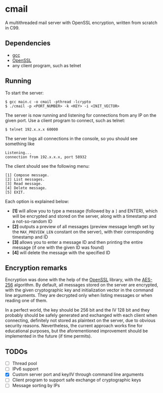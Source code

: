 # cmail
A multithreaded mail server with OpenSSL encryption, written from scratch in C99.

## Dependencies
* [gcc](https://www.gnu.org/software/gcc/)
* [OpenSSL](https://github.com/openssl/openssl)
* any client program, such as telnet

## Running
To start the server:
```
$ gcc main.c -o cmail -pthread -lcrypto
$ ./cmail -p <PORT_NUMBER> -k <KEY> -i <INIT_VECTOR>
```
The server is now running and listening for connections from any IP on the given port. Use a client program to connect, such as telnet:
```
$ telnet 192.x.x.x 60000
```
The server logs all connections in the console, so you should see something like
```
Listening...
connection from 192.x.x.x, port 58932
```
The client should see the following menu:
```
[1] Compose message.
[2] List messages.
[3] Read message.
[4] Delete message.
[5] EXIT.
```
Each option is explained below:
* __[1]__ will allow you to type a message (followed by a `]` and ENTER), which will be encrypted and stored on the server, along with a timestamp and a not-so-random ID
* __[2]__ outputs a preview of all messages (preview message length set by the `MAX_PREVIEW_LEN` constant on the server), with their corresponding timestamp and ID
* __[3]__ allows you to enter a message ID and then printing the entire message (if one with the given ID was found)
* __[4]__ will delete the message with the specified ID

## Encryption remarks
Encryption was done with the help of the [OpenSSL](https://github.com/openssl/openssl) library, with the [AES-256](https://en.wikipedia.org/wiki/Advanced_Encryption_Standard) algorithm. By default, all messages stored on the server are encrypted, with the given cryptographic key and initialization vector in the command line arguments. They are decrypted only when listing messages or when reading one of them.

In a perfect world, the key should be 256 bit and the IV 128 bit and they probably should be safely generated and exchanged with each client when connecting, definitely not stored as plaintext on the server, due to obvious security reasons. Nevertheless, the current approach works fine for educational purposes, but the aforementioned improvement should be implemented in the future (if time permits).

## TODOs
- [ ] Thread pool
- [ ] IPv6 support
- [X] Custom server port and key/IV through command line arguments
- [ ] Client program to support safe exchange of cryptographic keys
- [ ] Message sorting by IPs